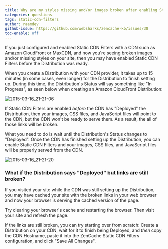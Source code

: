 ```yaml
---
title: Why are my styles missing and/or images broken after enabling Static CDN Filters?
categories: questions
tags: static-cdn-filters
author: raamdev
github-issue: https://github.com/websharks/zencache-kb/issues/38
toc-enable: off
---
```


If you just configured and enabled Static CDN Filters with a CDN such as Amazon CloudFront or MaxCDN, and now you're seeing broken images and/or missing styles on your site, then you may have enabled Static CDN Filters before the Distribution was ready.

When you create a Distribution with your CDN provider, it takes up to 15 minutes (in some cases, even longer) for the Distribution to finish setting up. During this time, the Distribution's Status will say something like "In Progress", as seen below when creating an Amazon CloudFront Distribution:

![2015-03-16_21-21-06](https://cloud.githubusercontent.com/assets/53005/6679950/a82c629a-cc26-11e4-86ec-429a4bc0784e.png)

If Static CDN Filters are enabled _before_ the CDN has "Deployed" the Distribution, then your images, CSS files, and JavaScript files will point to the CDN, but the CDN won't be ready to serve them. As a result, the all of those links will be broken.

What you need to do is wait until the Distribution's Status changes to "Deployed". Once the CDN has finished setting up the Distribution, you can enable Static CDN Filters and your images, CSS files, and JavaScript files will be properly served from the CDN.

![2015-03-16_21-21-20](https://cloud.githubusercontent.com/assets/53005/6680019/e5504af0-cc27-11e4-84e9-a4fdd54eb2c3.png)

### What if the Distribution says "Deployed" but links are still broken?

If you visited your site while the CDN was still setting up the Distribution, you may have cached your site with the broken links in your web browser and now your browser is serving the cached version of the page.

Try clearing your browser's cache and restarting the browser. Then visit your site and refresh the page.

If the links are still broken, you can try starting over from scratch: Create a Distribution on your CDN, wait for it to finish being Deployed, and _then_ copy the CDN Hostname, paste it into the ZenCache Static CDN Filters configuration, and click "Save All Changes".
